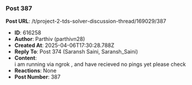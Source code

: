 ### Post 387
**Post URL**: /t/project-2-tds-solver-discussion-thread/169029/387
- **ID**: 616258
- **Author**: Parthiv (parthivn28)
- **Created At**: 2025-04-06T17:30:28.788Z
- **Reply To**: Post 374 (Saransh Saini, Saransh_Saini)
- **Content**:  
  i am running via ngrok , and have recieved no pings yet please check
- **Reactions**: None
- **Post Number**: 387

